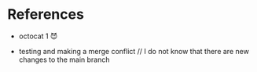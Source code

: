 # References

* octocat 1 😈

* testing and making a merge conflict // I do not know that there are new changes to the main branch

